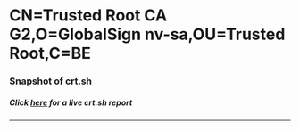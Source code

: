 # CN=Trusted Root CA G2,O=GlobalSign nv-sa,OU=Trusted Root,C=BE
### Snapshot of crt.sh
##### Click [here](https://crt.sh/?q=Serial_45559379BE442AA13B732ECC503DA82773) for a live crt.sh report

---
